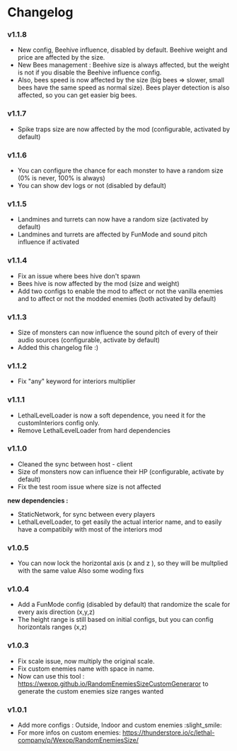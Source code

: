 # Changelog

### v1.1.8

- New config, Beehive influence, disabled by default. Beehive weight and price are affected by the size.
- New Bees management : Beehive size is always affected, but the weight is not if you disable the Beehive influence config. 
- Also, bees speed is now affected by the size (big bees => slower, small bees have the same speed as normal size). Bees player detection is also affected, so you can get easier big bees.

### v1.1.7

- Spike traps size are now affected by the mod (configurable, activated by default)

### v1.1.6

- You can configure the chance for each monster to have a random size (0% is never, 100% is always)
- You can show dev logs or not (disabled by default)

### v1.1.5

- Landmines and turrets can now have a random size (activated by default)
- Landmines and turrets are affected by FunMode and sound pitch influence if activated

### v1.1.4

- Fix an issue where bees hive don't spawn
- Bees hive is now affected by the mod (size and weight)
- Add two configs to enable the mod to affect or not the vanilla enemies and to affect or not the modded enemies (both
  activated by default)

### v1.1.3

- Size of monsters can now influence the sound pitch of every of their audio sources (configurable, activate by default)
- Added this changelog file :)

### v1.1.2

- Fix "any" keyword for interiors multiplier

### v1.1.1

- LethalLevelLoader is now a soft dependence, you need it for the customInteriors config only.
- Remove LethalLevelLoader from hard dependencies

### v1.1.0

- Cleaned the sync between host - client
- Size of monsters now can influence their HP (configurable, activate by default)
- Fix the test room issue where size is not affected

**new dependencies :**

- StaticNetwork, for sync between every players
- LethalLevelLoader, to get easily the actual interior name, and to easily have a compatibily with most of the interiors
  mod

### v1.0.5

- You can now lock the horizontal axis (x and z ), so they will be multplied with the same value Also some woding fixs

### v1.0.4

- Add a FunMode config (disabled by default) that randomize the scale for every axis direction (x,y,z)
- The height range is still based on initial configs, but you can config horizontals ranges (x,z)

### v1.0.3

- Fix scale issue, now multiply the original scale.
- Fix custom enemies name with space in name.
- Now can use this tool : https://wexop.github.io/RandomEnemiesSizeCustomGeneraror to generate the custom enemies size
  ranges wanted

### v1.0.1

- Add more configs : Outside, Indoor and custom enemies :slight_smile:
- For more infos on custom enemies: https://thunderstore.io/c/lethal-company/p/Wexop/RandomEnemiesSize/

